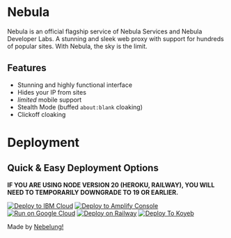 # Nebula
Nebula is an official flagship service of Nebula Services and Nebula Developer Labs. A stunning and sleek web proxy with support for hundreds of popular sites. With Nebula, the sky is the limit.

## Features
- Stunning and highly functional interface
- Hides your IP from sites
- _limited_ mobile support
- Stealth Mode (buffed `about:blank` cloaking)
- Clickoff cloaking

# Deployment
## Quick & Easy Deployment Options
**IF YOU ARE USING NODE VERSION 20 (HEROKU, RAILWAY), YOU WILL NEED TO TEMPORARILY DOWNGRADE TO 19 OR EARLIER.**

[![Deploy to IBM Cloud](https://raw.githubusercontent.com/BinBashBanana/deploy-buttons/master/buttons/remade/ibmcloud.svg)](https://cloud.ibm.com/devops/setup/deploy?repository=https://github.com/NebulaServices/Nebula)
[![Deploy to Amplify Console](https://raw.githubusercontent.com/BinBashBanana/deploy-buttons/master/buttons/remade/amplifyconsole.svg)](https://console.aws.amazon.com/amplify/home#/deploy?repo=https://github.com/NebulaServices/Nebula)
[![Run on Google Cloud](https://raw.githubusercontent.com/BinBashBanana/deploy-buttons/master/buttons/remade/googlecloud.svg)](https://deploy.cloud.run/?git_repo=https://github.com/NebulaServices/Nebula)
[![Deploy on Railway](https://binbashbanana.github.io/deploy-buttons/buttons/remade/railway.svg)](https://railway.app/new/template/pBzeiN)
[![Deploy To Koyeb](https://binbashbanana.github.io/deploy-buttons/buttons/remade/koyeb.svg)](https://app.koyeb.com/deploy?type=git&repository=github.com/NebulaServices/Nebula&branch=main&name=NebulaProxy)

Made by [Nebelung!](https://github.com/Nebelung-Dev)
